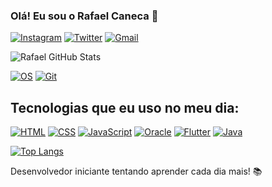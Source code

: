 ### Olá! Eu sou o Rafael Caneca 🤙

[![Instagram](https://img.shields.io/badge/Instagram-E4405F?style=for-the-badge&logo=instagram&logoColor=white)](https://www.instagram.com/rafael_mumme/)
[![Twitter](https://img.shields.io/badge/Twitter-1DA1F2?style=for-the-badge&logo=twitter&logoColor=white)](https://twitter.com/RafaSemTT)
[![Gmail](https://img.shields.io/badge/Gmail-D14836?style=for-the-badge&logo=gmail&logoColor=white)]()


![Rafael GitHub Stats](https://github-readme-stats.vercel.app/api?username=rafael-hue&show_icons=true&theme=radical)


[![OS](https://img.shields.io/badge/Windows-0078D6?style=for-the-badge&logo=windows&logoColor=white)]()
[![Git](https://img.shields.io/badge/GIT-E44C30?style=for-the-badge&logo=git&logoColor=white)]()

## Tecnologias que eu uso no meu dia:


[![HTML](https://img.shields.io/badge/HTML5-E34F26?style=for-the-badge&logo=html5&logoColor=white)]()
[![CSS](https://img.shields.io/badge/CSS3-1572B6?style=for-the-badge&logo=css3&logoColor=white)]()
[![JavaScript](https://img.shields.io/badge/JavaScript-F7DF1E?style=for-the-badge&logo=javascript&logoColor=black)]()
[![Oracle](https://img.shields.io/badge/Oracle-F80000?style=for-the-badge&logo=oracle&logoColor=black)]()
[![Flutter](https://img.shields.io/badge/Flutter-02569B?style=for-the-badge&logo=flutter&logoColor=white)]()
[![Java](	https://img.shields.io/badge/Java-ED8B00?style=for-the-badge&logo=openjdk&logoColor=white)]()


[![Top Langs](https://github-readme-stats.vercel.app/api/top-langs/?username=rafael-hue&langs_count=8)](https://github.com/anuraghazra/github-readme-stats)

Desenvolvedor iniciante tentando aprender cada dia mais! 📚
